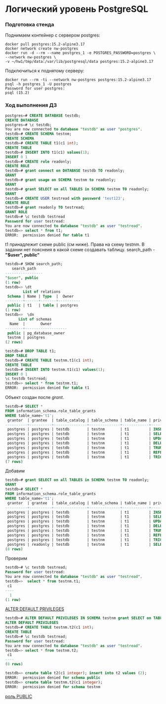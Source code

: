 # Логический уровень PostgreSQL

### Подготовка стенда

Поднимаем контейнер с сервером postgres:
```shell
docker pull postgres:15.2-alpine3.17
docker network create nw-postgres
docker run -d --rm --name postgres_1 -e POSTGRES_PASSWORD=postgres \
--network nw-postgres \
-v ~/hw1/tmp/data:/var/lib/postgresql/data postgres:15.2-alpine3.17
```

Подключиться к поднятому серверу:
```shell
docker run --rm -ti --network nw-postgres postgres:15.2-alpine3.17 psql -h postgres_1 -U postgres            
Password for user postgres: 
psql (15.2)
```

### Ход выполнения ДЗ

```sql
postgres=# CREATE DATABASE testdb;
CREATE DATABASE
postgres=# \c testdb;
You are now connected to database "testdb" as user "postgres".
testdb=# CREATE SCHEMA testnm;
CREATE SCHEMA
testdb=# CREATE TABLE t1(c1 int);
CREATE TABLE
testdb=# INSERT INTO t1(c1) values(1);
INSERT 0 1
testdb=# CREATE role readonly;
CREATE ROLE
testdb=# grant connect on DATABASE testdb TO readonly;
GRANT
testdb=# grant usage on SCHEMA testnm to readonly;
GRANT
testdb=# grant SELECT on all TABLES in SCHEMA testnm TO readonly;
GRANT
testdb=# CREATE USER testread with password 'test123';
CREATE ROLE
testdb=# grant readonly TO testread;
GRANT ROLE
testdb=# \c testdb testread
Password for user testread: 
You are now connected to database "testdb" as user "testread".
testdb=> select * from t1;
ERROR:  permission denied for table t1
```
t1 принадлежит схеме public (см ниже). Права на схему testnm.
В задании нет пояснеия в какой схеме создавать таблицу.
search_path - **"$user", public"**
```sql
testdb=# SHOW search_path;
   search_path   
-----------------
"$user", public
(1 row)
testdb=> \dt
        List of relations
 Schema | Name | Type  |  Owner   
--------+------+-------+----------
 public | t1   | table | postgres
(1 row)
testdb=>  \dn
      List of schemas
  Name  |       Owner       
--------+-------------------
 public | pg_database_owner
 testnm | postgres
(2 rows)
```

```sql
testdb=# DROP TABLE t1;
DROP TABLE
testdb=# CREATE TABLE testnm.t1(c1 int);
CREATE TABLE
testdb=# INSERT INTO testnm.t1(c1) values(1);
INSERT 0 1
\c testdb testread;
testdb=> select * from testnm.t1;
ERROR:  permission denied for table t1
```
Объект создан после _grant_.

```sql
testdb=# SELECT *
FROM information_schema.role_table_grants
WHERE table_name='t1';
 grantor  | grantee  | table_catalog | table_schema | table_name | privilege_type | is_grantable | with_hierarchy 
----------+----------+---------------+--------------+------------+----------------+--------------+----------------
 postgres | postgres | testdb        | testnm       | t1         | INSERT         | YES          | NO
 postgres | postgres | testdb        | testnm       | t1         | SELECT         | YES          | YES
 postgres | postgres | testdb        | testnm       | t1         | UPDATE         | YES          | NO
 postgres | postgres | testdb        | testnm       | t1         | DELETE         | YES          | NO
 postgres | postgres | testdb        | testnm       | t1         | TRUNCATE       | YES          | NO
 postgres | postgres | testdb        | testnm       | t1         | REFERENCES     | YES          | NO
 postgres | postgres | testdb        | testnm       | t1         | TRIGGER        | YES          | NO
(7 rows)
```
Добавим
```sql
testdb=# grant SELECT on all TABLES in SCHEMA testnm TO readonly;
GRANT
testdb=# SELECT *
FROM information_schema.role_table_grants
WHERE table_name='t1';
 grantor  | grantee  | table_catalog | table_schema | table_name | privilege_type | is_grantable | with_hierarchy 
----------+----------+---------------+--------------+------------+----------------+--------------+----------------
 postgres | postgres | testdb        | testnm       | t1         | INSERT         | YES          | NO
 postgres | postgres | testdb        | testnm       | t1         | SELECT         | YES          | YES
 postgres | postgres | testdb        | testnm       | t1         | UPDATE         | YES          | NO
 postgres | postgres | testdb        | testnm       | t1         | DELETE         | YES          | NO
 postgres | postgres | testdb        | testnm       | t1         | TRUNCATE       | YES          | NO
 postgres | postgres | testdb        | testnm       | t1         | REFERENCES     | YES          | NO
 postgres | postgres | testdb        | testnm       | t1         | TRIGGER        | YES          | NO
 postgres | readonly | testdb        | testnm       | t1         | SELECT         | NO           | YES
(8 rows)
```
Проверим
```sql
testdb=# \c testdb testread;
Password for user testread: 
You are now connected to database "testdb" as user "testread".
testdb=>  select * from testnm.t1;
 c1 
----
  1
(1 row)
```
[ALTER DEFAULT PRIVILEGES](https://postgrespro.ru/docs/postgrespro/15/sql-alterdefaultprivileges)

```sql
testdb=# ALTER DEFAULT PRIVILEGES IN SCHEMA testnm grant SELECT on TABLES to readonly;
ALTER DEFAULT PRIVILEGES
testdb=# CREATE TABLE testnm.t2(c1 int);
CREATE TABLE
testdb=# \c testdb testread;
Password for user testread: 
You are now connected to database "testdb" as user "testread".
testdb=> select * from testnm.t2;
 c1 
----
(0 rows)
```
```sql
testdb=> create table t2(c1 integer); insert into t2 values (2);
ERROR:  permission denied for schema public
testdb=> create table testnm.t2(c1 integer); 
ERROR:  permission denied for schema testnm
```

[роль PUBLIC](https://postgrespro.ru/docs/postgresql/12/ddl-priv#:~:text=PostgreSQL%20%D0%BF%D0%BE%20%D1%83%D0%BC%D0%BE%D0%BB%D1%87%D0%B0%D0%BD%D0%B8%D1%8E%20%D0%BD%D0%B0%D0%B7%D0%BD%D0%B0%D1%87%D0%B0%D0%B5%D1%82%20%D1%80%D0%BE%D0%BB%D0%B8,%D1%83%D0%BC%D0%BE%D0%BB%D1%87%D0%B0%D0%BD%D0%B8%D1%8E%20%D0%BD%D0%B8%D0%BA%D0%B0%D0%BA%D0%B8%D1%85%20%D0%BF%D1%80%D0%B0%D0%B2%20%D0%BD%D0%B5%20%D0%BF%D0%BE%D0%BB%D1%83%D1%87%D0%B0%D0%B5%D1%82.)
